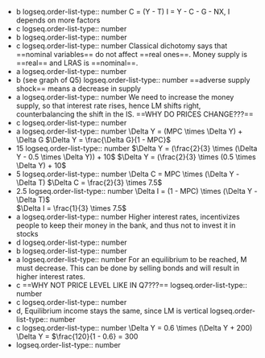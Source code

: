 - b
  logseq.order-list-type:: number
  C = (Y - T)
  I = Y - C - G - NX, I depends on more factors
- c
  logseq.order-list-type:: number
- b
  logseq.order-list-type:: number
- c
  logseq.order-list-type:: number
  Classical dichotomy says that ==nominal variables== do not affect ==real ones==. Money supply is ==real== and LRAS is ==nominal==.
- a
  logseq.order-list-type:: number
- b (see graph of Q5)
  logseq.order-list-type:: number
  ==adverse supply shock== means a decrease in supply
- a
  logseq.order-list-type:: number
  We need to increase the money supply, so that interest rate rises, hence LM shifts right, counterbalancing the shift in the IS. ==WHY DO PRICES CHANGE???==
- c
  logseq.order-list-type:: number
- a
  logseq.order-list-type:: number
  \Delta Y = (MPC \times \Delta Y) + \Delta G
  $\Delta Y = \frac{\Delta G}{1 - MPC}$
- 15
  logseq.order-list-type:: number
  $\Delta Y = (\frac{2}{3} \times (\Delta Y - 0.5 \times \Delta Y)) + 10$
  $\Delta Y = (\frac{2}{3} \times (0.5 \times \Delta Y) + 10$
- 5
  logseq.order-list-type:: number
  \Delta C = MPC \times (\Delta Y - \Delta T)
  $\Delta C = \frac{2}{3} \times 7.5$
- 2.5
  logseq.order-list-type:: number
  \Delta I = (1 - MPC) \times (\Delta Y - \Delta T)$  
  $\Delta I = \frac{1}{3} \times 7.5$
- a
  logseq.order-list-type:: number
  Higher interest rates, incentivizes people to keep their money in the bank, and thus not to invest it in stocks
- d
  logseq.order-list-type:: number
- b
  logseq.order-list-type:: number
- a
  logseq.order-list-type:: number
  For an equilibrium to be reached, M must decrease. This can be done by selling bonds and will result in higher interest rates.
- c ==WHY NOT PRICE LEVEL LIKE IN Q7???==
  logseq.order-list-type:: number
- c
  logseq.order-list-type:: number
- d, Equilibrium income stays the same, since LM is vertical
  logseq.order-list-type:: number
- c
  logseq.order-list-type:: number
  \Delta Y = 0.6 \times (\Delta Y + 200)
  \Delta Y = $\frac{120}{1 - 0.6} = 300
- logseq.order-list-type:: number